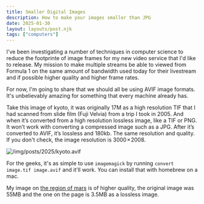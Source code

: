 ```yaml
---
title: Smaller Digital Images
description: How to make your images smaller than JPG
date: 2025-01-30
layout: layouts/post.njk
tags: ["computers"]
---
```


I've been investigating a number of techniques in computer science to reduce the footprinte of image frames for my new video service that I'd like to release. My mission to make multiple streams be able to viewed from Formula 1 on the same amount of bandwidth used today for their livestream and if possible higher quality and higher frame rates.

For now, I'm going to share that we should all be using AVIF image formats. It's unbelievably amazing for something that every machine already has.

Take this image of kyoto, it was originally 17M as a high resolution TIF that I had scanned from slide film (Fuji Velvia) from a trip I took in 2005. And when it’s converted from a high resolution lossless image, like a TIF or PNG. It won’t work with converting a compressed image such as a JPG. After it’s converted to AVIF, it’s lossless and 180kb. The same resolution and quality. If you don't check, the image resolution is 3000 × 2008.

![/img/posts/2025/kyoto.avif](/img/posts/2025/kyoto.avif)

For the geeks, it's as simple to use `imagemagick` by running `convert image.tif image.avif` and it'll work. You can install that with homebrew on a mac.

My image on [the region of mars](/posts/2025/light-fox/) is of higher quality, the original image was 55MB and the one on the page is 3.5MB as a lossless image.
